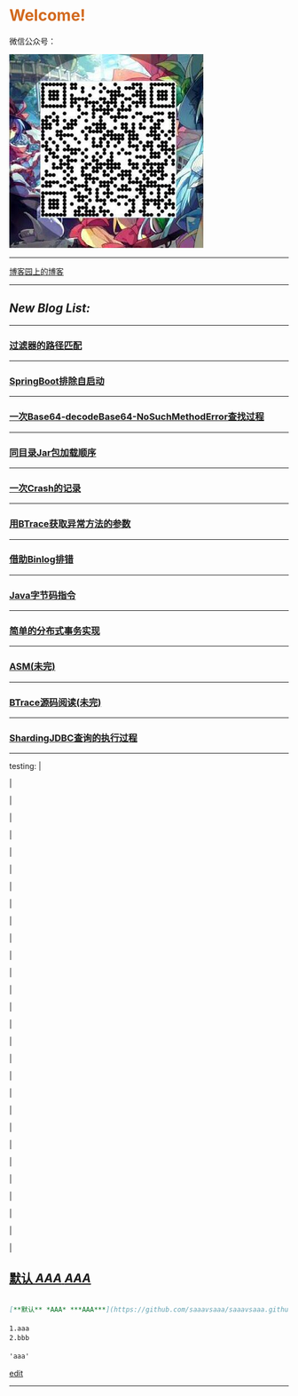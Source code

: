 # <font color="D2691E">Welcome!</font>    

微信公众号：

![Image](/ppp/20170902204445.jpg)

-----

[博客园上的博客](http://www.cnblogs.com/saaav)

-----
## ***New Blog List:***
-----

### [过滤器的路径匹配](https://saaavsaaa.github.io/aaa/FilterRegistrationBean-And-InterceptorRegistry-Check-Path.html)  

-----

### [SpringBoot排除自启动](https://saaavsaaa.github.io/aaa/Spring-Boot-Exclude.html)

-----

### [一次Base64-decodeBase64-NoSuchMethodError查找过程](https://saaavsaaa.github.io/aaa/NoSuchMethodError-Base64-decodeBase64.html)

-----

### [同目录Jar包加载顺序](https://saaavsaaa.github.io/aaa/Java_Class_Path.html)

-----

### [一次Crash的记录](https://saaavsaaa.github.io/aaa/In-GC-Crash.html)

-----

### [用BTrace获取异常方法的参数](https://saaavsaaa.github.io/aaa/BTrace_Error_Args.html)

-----

### [借助Binlog排错](https://saaavsaaa.github.io/aaa/Debug_By_Binlog.html)

-----

### [Java字节码指令](https://saaavsaaa.github.io/aaa/Java_Byte_Code.html)

-----

### [简单的分布式事务实现](https://saaavsaaa.github.io/aaa/Own_Distribute_Transaction.html)

-----

### [ASM(未完)](https://saaavsaaa.github.io/aaa/Java_Type_Descriptor.html)

-----

### [BTrace源码阅读(未完)](https://saaavsaaa.github.io/aaa/BTrace_Code.html)

-----

### [ShardingJDBC查询的执行过程](https://saaavsaaa.github.io/aaa/SpringBoot_ShardingJdbc_Code_Load_Run_Query.html)

-----

testing:
 |
 
 |
 
 |
 
 |
 
 |
 
 |
 
 |
 
 |
 
 |
 
 |
 
 |
 
 |
 
 |
 
 |
 
 |
 
 |
 
 |
 
 |
 
 |
 
 |
 
 |
 
 |
 
 |
 
 |
 
 |
 
 |
 
 |
 
 |
 
 |
 
 
 
## [**默认** *AAA* ***AAA***](/aaa/aaa.md)
```markdown

[**默认** *AAA* ***AAA***](https://github.com/saaavsaaa/saaavsaaa.github.io/aaa/aaa.md)

1.aaa
2.bbb

'aaa'
```

[edit](https://github.com/saaavsaaa/saaavsaaa.github.io/edit/master/README.md)


-----
